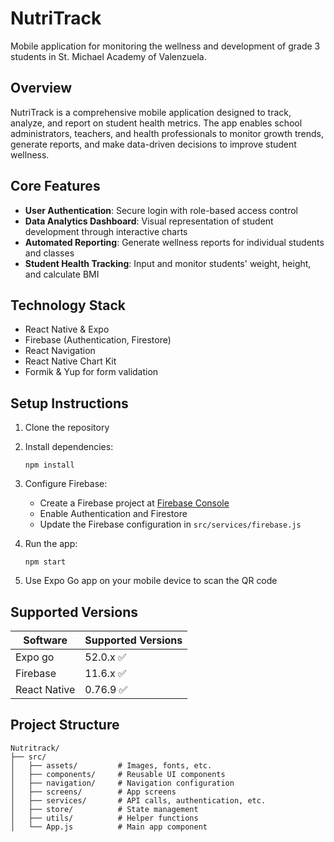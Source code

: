 # NutriTrack

Mobile application for monitoring the wellness and development of grade 3 students in St. Michael Academy of Valenzuela.

## Overview

NutriTrack is a comprehensive mobile application designed to track, analyze, and report on student health metrics. The app enables school administrators, teachers, and health professionals to monitor growth trends, generate reports, and make data-driven decisions to improve student wellness.

## Core Features

- **User Authentication**: Secure login with role-based access control
- **Data Analytics Dashboard**: Visual representation of student development through interactive charts
- **Automated Reporting**: Generate wellness reports for individual students and classes
- **Student Health Tracking**: Input and monitor students' weight, height, and calculate BMI

## Technology Stack

- React Native & Expo
- Firebase (Authentication, Firestore)
- React Navigation
- React Native Chart Kit
- Formik & Yup for form validation

## Setup Instructions

1. Clone the repository
2. Install dependencies:
   ```
   npm install
   ```
3. Configure Firebase:

   - Create a Firebase project at [Firebase Console](https://console.firebase.google.com/)
   - Enable Authentication and Firestore
   - Update the Firebase configuration in `src/services/firebase.js`

4. Run the app:
   ```
   npm start
   ```
5. Use Expo Go app on your mobile device to scan the QR code

## Supported Versions

| Software     | Supported Versions        |
| ------------ | ------------------------- |
| Expo go      | 52.0.x :white_check_mark: |
| Firebase     | 11.6.x :white_check_mark: |
| React Native | 0.76.9 :white_check_mark: |

## Project Structure

```
Nutritrack/
├── src/
│   ├── assets/         # Images, fonts, etc.
│   ├── components/     # Reusable UI components
│   ├── navigation/     # Navigation configuration
│   ├── screens/        # App screens
│   ├── services/       # API calls, authentication, etc.
│   ├── store/          # State management
│   ├── utils/          # Helper functions
│   └── App.js          # Main app component
```
